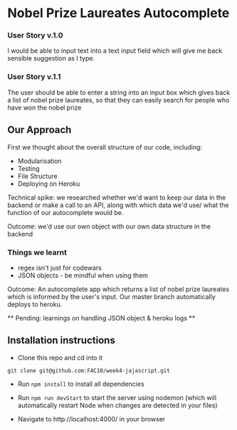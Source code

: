 # Nobel Prize Laureates Autocomplete

### User Story v.1.0 ###
I would be able to input text into a text input field which will give me back sensible suggestion as I type.

### User Story v.1.1 ###
The user should be able to enter a string into an input box which gives back a list of nobel prize laureates, so that they can easily search for people who have won the nobel prize

## Our Approach
  First we thought about the overall structure of our code, including:
  * Modularisation
  * Testing
  * File Structure
  * Deploying on Heroku


Technical spike: we researched whether we'd want to keep our data in the backend or make a call to an API, along with which data we'd use/ what the function of our autocomplete would be.

Outcome: we'd use our own object with our own data structure in the backend

### Things we learnt
  * regex isn't just for codewars
  * JSON objects - be mindful when using them

Outcome:
An autocomplete app which returns a list of nobel prize laureates which is informed by the user's input. Our master branch automatically deploys to heroku.


** Pending: learnings on handling JSON object & heroku logs **

## Installation instructions

- Clone this repo and cd into it

 `git clone git@github.com:FAC10/week4-jajascript.git`

- Run `npm install` to install all dependencies

- Run `npm run devStart` to start the server using nodemon (which will automatically restart Node when changes are detected in your files)

- Navigate to http://localhost:4000/ in your browser
